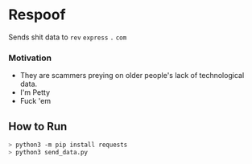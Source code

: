 # Respoof

Sends shit data to `rev` `express` `.` `com`
### Motivation
 - They are scammers preying on older people's lack of technological data.
 - I'm Petty
 - Fuck 'em

## How to Run

```bash
> python3 -m pip install requests
> python3 send_data.py
```
